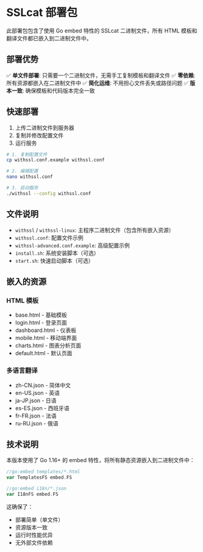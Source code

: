 # SSLcat 部署包

此部署包包含了使用 Go embed 特性的 SSLcat 二进制文件，所有 HTML 模板和翻译文件都已嵌入到二进制文件中。

## 部署优势

✅ **单文件部署**: 只需要一个二进制文件，无需手工复制模板和翻译文件
✅ **零依赖**: 所有资源都嵌入在二进制文件中
✅ **简化运维**: 不用担心文件丢失或路径问题
✅ **版本一致**: 确保模板和代码版本完全一致

## 快速部署

1. 上传二进制文件到服务器
2. 复制并修改配置文件
3. 运行服务

```bash
# 1. 复制配置文件
cp withssl.conf.example withssl.conf

# 2. 编辑配置
nano withssl.conf

# 3. 启动服务
./withssl --config withssl.conf
```

## 文件说明

- `withssl` / `withssl-linux`: 主程序二进制文件（包含所有嵌入资源）
- `withssl.conf`: 配置文件示例
- `withssl-advanced.conf.example`: 高级配置示例
- `install.sh`: 系统安装脚本（可选）
- `start.sh`: 快速启动脚本（可选）

## 嵌入的资源

### HTML 模板
- base.html - 基础模板
- login.html - 登录页面
- dashboard.html - 仪表板
- mobile.html - 移动端界面
- charts.html - 图表分析页面
- default.html - 默认页面

### 多语言翻译
- zh-CN.json - 简体中文
- en-US.json - 英语
- ja-JP.json - 日语
- es-ES.json - 西班牙语
- fr-FR.json - 法语
- ru-RU.json - 俄语

## 技术说明

本版本使用了 Go 1.16+ 的 embed 特性，将所有静态资源嵌入到二进制文件中：

```go
//go:embed templates/*.html
var TemplatesFS embed.FS

//go:embed i18n/*.json
var I18nFS embed.FS
```

这确保了：
- 部署简单（单文件）
- 资源版本一致
- 运行时性能优异
- 无外部文件依赖

